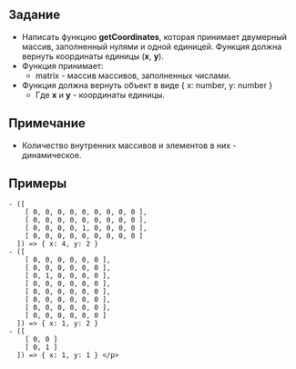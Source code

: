 ## Задание
- Написать функцию <b>getCoordinates</b>, которая принимает двумерный массив, заполненный нулями и одной единицей. Функция должна вернуть координаты единицы (<b>x</b>, <b>y</b>).
- Функция принимает:
  - matrix - массив массивов, заполненных числами.
- Функция должна вернуть объект в виде { x: number, y: number }
  - Где <b>x</b> и <b>y</b> - координаты единицы.

## Примечание
- Количество внутренних массивов и элементов в них - динамическое.

## Примеры
```
- ([
    [ 0, 0, 0, 0, 0, 0, 0, 0, 0 ],
    [ 0, 0, 0, 0, 0, 0, 0, 0, 0 ],
    [ 0, 0, 0, 0, 1, 0, 0, 0, 0 ],
    [ 0, 0, 0, 0, 0, 0, 0, 0, 0 ]
  ]) => { x: 4, y: 2 }
- ([
    [ 0, 0, 0, 0, 0, 0 ],
    [ 0, 0, 0, 0, 0, 0 ],
    [ 0, 1, 0, 0, 0, 0 ],
    [ 0, 0, 0, 0, 0, 0 ],
    [ 0, 0, 0, 0, 0, 0 ],
    [ 0, 0, 0, 0, 0, 0 ],
    [ 0, 0, 0, 0, 0, 0 ],
    [ 0, 0, 0, 0, 0, 0 ]
  ]) => { x: 1, y: 2 }
- ([
    [ 0, 0 ]
    [ 0, 1 ]
  ]) => { x: 1, y: 1 } </p>
```